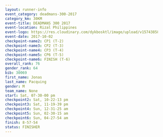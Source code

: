 ```yaml
---
layout: runner-info 
event_category: deadmans-300-2017 
category_km: 30KM 
event-title: DEADMANS 300 2017 
event-location: Rizal Philippines 
event-logo: https://res.cloudinary.com/dykbosktl/image/upload/v1574385898/Logo/2017-DM300-Logo_ljecaw.jpg 
event-date: 2017-10-02 
checkpoint-name2: CP1 (T-2) 
checkpoint-name3: CP2 (T-3) 
checkpoint-name4: CP3 (T-4) 
checkpoint-name5: CP6 (T-5) 
checkpoint-name6: FINISH (T-6) 
overall_rank: 76
gender_rank: 64
bib: 30069
first_name: Jonas
last_name: Pacquing
gender: M
team_name: None
start: Sat, 07-30-00 pm
checkpoint2: Sat, 10-22-13 pm
checkpoint3: Sat, 11-19-39 pm
checkpoint4: Sun, 12-31-25 am
checkpoint5: Sun, 02-30-15 am
checkpoint6: Sun, 04-27-54 am
finish: 8-57-54
status: FINISHER
---
```


